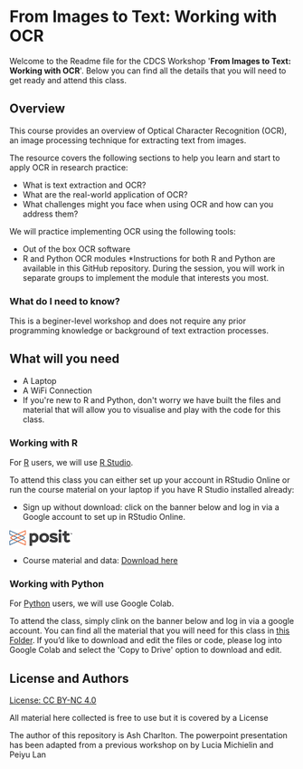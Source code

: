 # From Images to Text: Working with OCR

Welcome to the Readme file for the CDCS Workshop '**From Images to Text: Working with OCR**'. Below you can find all the details that you will need to get ready and attend this class.

## Overview

This course provides an overview of Optical Character Recognition (OCR), an image processing technique for extracting text from images.

The resource covers the following sections to help you learn and start to apply OCR in research practice:

- What is text extraction and OCR?
- What are the real-world application of OCR?
- What challenges might you face when using OCR and how can you address them?

We will practice implementing OCR using the following tools:

- Out of the box OCR software
- R and Python OCR modules
*Instructions for both R and Python are available in this GitHub repository. During the session, you will work in separate groups to implement the module that interests you most.

### **What do I need to know?**

This is a beginer-level workshop and does not require any prior programming knowledge or background of text extraction processes.

## **What will you need**

- A Laptop
- A WiFi Connection
- If you're new to R and Python, don't worry we have built the files and material that will allow you to visualise and play with the code for this class.


### Working with R

For [R](https://www.r-project.org/) users, we will use [R Studio](https://posit.co/).

To attend this class you can either set up your account in RStudio Online or run the course material on your laptop if you have R Studio installed already:

- Sign up without download: click on the banner below and log in via a Google account to set up in RStudio Online.

![RStudioCloud](https://github.com/DCS-training/OCR/raw/main/PositLogo.png)

- Course material and data: [Download here](https://github.com/DCS-training/OCR/tree/main/WorkingWithR) 

### **Working with Python**

For [Python](https://www.python.org/) users, we will use Google Colab.

To attend the class, simply clink on the banner below and log in via a google account. You can find all the material that you will need for this class in [this Folder](https://github.com/DCS-training/OCR/tree/main/WorkingWithPython). If you’d like to download and edit the files or code, please log into Google Colab and select the 'Copy to Drive' option to download and edit.

## **License and Authors**

[License: CC BY-NC 4.0](https://camo.githubusercontent.com/c9f1f67f48977cad1f9c86baf54ee9d1282ff2193e43023585abb39d1be66d77/68747470733a2f2f6c6963656e7365627574746f6e732e6e65742f6c2f62792d6e632f342e302f38307831352e706e67)

All material here collected is free to use but it is covered by a License

The author of this repository is Ash Charlton. The powerpoint presentation has been adapted from a previous workshop on by Lucia Michielin and Peiyu Lan
